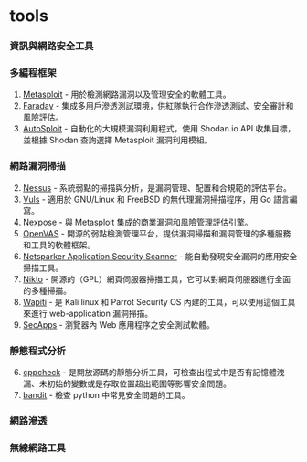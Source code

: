 # tools

### 資訊與網路安全工具

### 多編程框架
1.  [Metasploit](https://www.metasploit.com/) - 用於檢測網路漏洞以及管理安全的軟體工具。
2.  [Faraday](https://github.com/infobyte/faraday) - 集成多用戶滲透測試環境，供紅隊執行合作滲透測試、安全審計和風險評估。
3.  [AutoSploit](https://github.com/NullArray/AutoSploit) - 自動化的大規模漏洞利用程式，使用 Shodan.io API 收集目標，並根據 Shodan 查詢選擇 Metasploit 漏洞利用模組。

### 網路漏洞掃描
2.  [Nessus](https://www.tenable.com/products/nessus-vulnerability-scanner) - 系統弱點的掃描與分析，是漏洞管理、配置和合規範的評估平台。
3.  [Vuls](https://github.com/future-architect/vuls) - 適用於 GNU/Linux 和 FreeBSD 的無代理漏洞掃描程序，用 Go 語言編寫。
4.  [Nexpose](https://www.rapid7.com/products/nexpose/) - 與 Metasploit 集成的商業漏洞和風險管理評估引擎。
5.  [OpenVAS](http://www.openvas.org/) - 開源的弱點檢測管理平台，提供漏洞掃描和漏洞管理的多種服務和工具的軟體框架。
6.  [Netsparker Application Security Scanner](https://www.netsparker.com/) - 能自動發現安全漏洞的應用安全掃描工具。
7.  [Nikto](https://cirt.net/nikto2) - 開源的（GPL）網頁伺服器掃描工具，它可以對網頁伺服器進行全面的多種掃描。
8.  [Wapiti](http://wapiti.sourceforge.net/) - 是 Kali linux 和 Parrot Security OS 內建的工具，可以使用這個工具來進行 web-application 漏洞掃描。
9.  [SecApps](https://secapps.com/) - 瀏覽器內 Web 應用程序之安全測試軟體。

### 靜態程式分析
6.  [cppcheck](http://cppcheck.sourceforge.net/) - 是開放源碼的靜態分析工具，可檢查出程式中是否有記憶體洩漏、未初始的變數或是存取位置超出範圍等影響安全問題。
7.  [bandit](https://pypi.python.org/pypi/bandit/) - 檢查 python 中常見安全問題的工具。

### 網路滲透

### 無線網路工具
